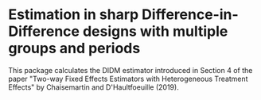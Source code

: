 # Estimation in sharp Difference-in-Difference designs with multiple groups and periods

This package calculates the DIDM estimator introduced in Section 4 of the paper "Two-way Fixed Effects Estimators with Heterogeneous Treatment Effects" by Chaisemartin and D'Haultfoeuille (2019).